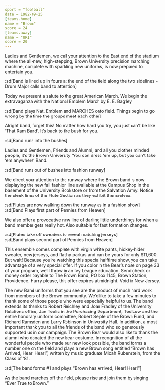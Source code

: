 ```yaml
---
sport = "football"
date = 1982-09-25
[teams.home]
name = "Brown"
score = 24
[teams.away]
name = "URI"
score = 20
---
```


Ladies and Gentlemen, we call your attention to the East end of the stadium where the all-new, high-stepping, Brown University precision marching machine, complete with sparkling new uniforms, is now prepared to entertain you.

:sd[Band is lined up in fours at the end of the field along the two sidelines - Drum Major calls band to attention]

Today we present a salute to the great American March. We begin the extravaganza with the National Emblem March by E. E. Bag1ey.

:sd[Band plays Nat. Emblem and MARCHES onto field. Things begin to go wrong by the time the groups meet each other]

Alright band, forget this! No matter how hard you try, you just can’t be like ‘That Ram Band’. It’s back to the bush for you.

:sd[Band runs into the bushes]

Ladies and Gentlemen, Friends and Alumni, and all you clothes minded people, it’s the Brown University ‘You can dress ‘em up, but you can’t take ‘em anywhere’ Band.

:sd[Band runs out of bushes into fashion runway]

We direct your attention to the runway where the Brown band is now displaying the new fall fashion line available at the Campus Shop in the basement of the University Bookstore or from the Salvation Army. Notice the sleek lines of the Flute Section as they exhibit themselves.

:sd[Flutes are now walking down the runway as in a fashion show]\
:sd[Band Plays first part of Pennies from Heaven]

We also offer a provocative new line of darling little underthings for when a band member gets really hot. Also suitable for fast formation changes.

:sd[Flutes take off sweaters to reveal matching jerseys]\
:sd[Band plays second part of Pennies from Heaven]

This ensemble comes complete with virgin white pants, hickey-hider sweater, new jerseys, and flashy parkas and can be yours for only $11,600. But wait! Because you’re watching this special halftime show, you can take advantage of a very special offer. If you color in the Bear’s nose on page 33 of your program, we’ll throw in an Ivy League education. Send check or money order payable to The Brown Band, PO box 1145, Brown Station, Providence. Hurry please, this offer expires at midnight. Void in New Jersey.

The new Band uniforms that you see are the product of much hard work from members of the Brown community. We’d like to take a few minutes to thank some of those people who were especially helpful to us. The band extends its thanks to Robert Reichley and Joan Fradley of the University Relations office, Jan Teolis in the Purchasing Department, Ted Low and the entire honorary uniform committee, Robert Seiple of the Brown Fund, and Richard Ramsden and Larry Robinson in University Hall. In addition, a most important thank you to all the friends of the band who so generously supported us in our campaign. The Brown Bear would also like to thank the alumni who donated the new bear costume. In recognition of all the wonderful people who made our new look possible, the band forms a number one on the field and plays a new Brown song entitled “Brown has Arrived, Hear! Hear!”, written by music graduate Micah Rubenstein, from the Class of ’81.

:sd[The band forms #1 and plays “Brown has Arrived, Hear! Hear!”]

As the band marches off the field, please rise and join them by singing “Ever True to Brown.”
